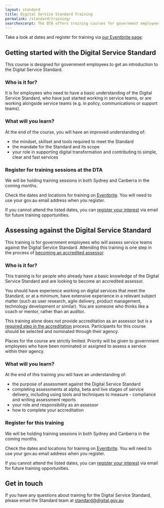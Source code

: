 ```yaml
---
layout: standard
title: Digital Service Standard Training
permalink: /standard/training/
searchexcerpt: The DTA offers training courses for government employees to help service teams meet the Digital Service Standard.
---
```


Take a look at dates and register for training via [our Eventbrite page](https://www.eventbrite.com.au/o/digital-transformation-agency-8025584572).

## Getting started with the Digital Service Standard

This course is designed for government employees to get an introduction to the Digital Service Standard.

### Who is it for?

It is for employees who need to have a basic understanding of the Digital Service Standard, who have just started working in service teams, or are working alongside service teams (e.g. in policy, communications or support teams).

### What will you learn?

At the end of the course, you will have an improved understanding of:

- the mindset, skillset and tools required to meet the Standard
- the mandate for the Standard and its scope
- your role in supporting digital transformation and contributing to simple, clear and fast services

### Register for training sessions at the DTA

We will be holding training sessions in both Sydney and Canberra in the coming months.

Check the dates and locations for training on [Eventbrite](https://www.eventbrite.com.au/o/digital-transformation-agency-8025584572). You will need to use your gov.au email address when you register.

If you cannot attend the listed dates, you can [register your interest](mailto:standard@digital.gov.au) via email for future training opportunities.

## Assessing against the Digital Service Standard

This training is for government employees who will assess service teams against the Digital Service Standard. Attending this training is one step in the process of [becoming an accredited assessor](https://www.dta.gov.au/standard/meeting-standard/becoming-an-assessor).

### Who is it for?

This training is for people who already have a basic knowledge of the Digital Service Standard and are looking to become an accredited assessor.

You should have experience working on digital services that meet the Standard, or at a minimum, have extensive experience in a relevant subject matter (such as user research, agile delivery, product management, technology development or similar). You are someone who thinks like a coach or mentor, rather than an auditor.

This training alone does not provide accreditation as an assessor but is a [required step in the accreditation](https://www.dta.gov.au/standard/meeting-standard/becoming-an-assessor) process. Participants for this course should be selected and nominated through their agency.

Places for the course are strictly limited. Priority will be given to government employees who have been nominated or assigned to assess a service within their agency.

### What will you learn?

At the end of this training you will have an understanding of:

- the purpose of assessment against the Digital Service Standard
- completing assessments at alpha, beta and live stages of service delivery, including using tools and techniques to measure - compliance and writing assessment reports
- your role and responsibility as an assessor
- how to complete your accreditation

### Register for this training

We will be holding training sessions in both Sydney and Canberra in the coming months.

Check the dates and locations for training on [Eventbrite](https://www.eventbrite.com.au/o/digital-transformation-agency-8025584572). You will need to use your gov.au email address when you register.

If you cannot attend the listed dates, you can [register your interest](mailto:standard@digital.gov.au) via email for future training opportunities.

## Get in touch

If you have any questions about training for the Digital Service Standard, please email the Standard team at [standard@digital.gov.au](mailto:standard@digital.gov.au)
